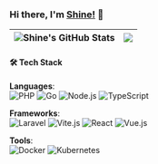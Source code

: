 ### Hi there, I'm [Shine!](https://nowtime.cc/) 👋

| <a><img align="center" src="https://github-readme-stats.ipxy.cc/api?username=PrintNow&show_icons=true&count_private=true&hide_border=true&include_all_commits=true" alt="Shine's GitHub Stats" /></a> | <a><img align="center" src="https://github-readme-stats.ipxy.cc/api/top-langs/?username=PrintNow&hide_border=true&layout=compact&hide=TSQL,Liquid,Blade,Dockerfile,CSS,Smarty,jupyter%20notebook" /></a> |
|-------------------------------------------------------------------------------------------------------------------------------------------------------------------------------------------------------|----------------------------------------------------------------------------------------------------------------------------------------------------------------------------------------------------------|

#### 🛠️ Tech Stack

**Languages**:  
![PHP](https://img.shields.io/badge/-PHP-777BB4?style=flat&logo=php&logoColor=white)
![Go](https://img.shields.io/badge/-Go-00ADD8?style=flat&logo=go&logoColor=white)
![Node.js](https://img.shields.io/badge/-Node.js-339933?style=flat&logo=node.js&logoColor=white)
![TypeScript](https://img.shields.io/badge/-TypeScript-3178C6?style=flat&logo=typescript&logoColor=white)

**Frameworks**:  
![Laravel](https://img.shields.io/badge/-Laravel-FF2D20?style=flat&logo=laravel&logoColor=white)
![Vite.js](https://img.shields.io/badge/-Vite.js-747bff?style=flat&logo=vite&logoColor=white)
![React](https://img.shields.io/badge/-React-61DAFB?style=flat&logo=react&logoColor=black)
![Vue.js](https://img.shields.io/badge/-Vue.js-4FC08D?style=flat&logo=vue.js&logoColor=white)

**Tools**:  
![Docker](https://img.shields.io/badge/-Docker-2496ED?style=flat&logo=docker&logoColor=white)
![Kubernetes](https://img.shields.io/badge/-Kubernetes-326CE5?style=flat&logo=kubernetes&logoColor=white)

